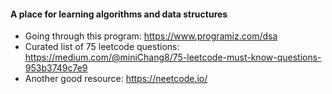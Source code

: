#### A place for learning algorithms and data structures
- Going through this program: https://www.programiz.com/dsa
- Curated list of 75 leetcode questions: https://medium.com/@miniChang8/75-leetcode-must-know-questions-953b3749c7e9
- Another good resource: https://neetcode.io/
